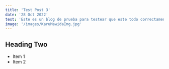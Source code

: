 ```yaml
---
title: 'Test Post 3'
date: '28 Oct 2022'
text: 'Este es un blog de prueba para testear que este todo correctamente en la web de Karu Mawida y lograr mostrar los blogs a los clientes. También soy el texto del test blog 12 que se mostrara en este post.'
image: '/images/KaruMawidaImg.jpg'
---
```


## Heading Two

* Item 1
* Item 2